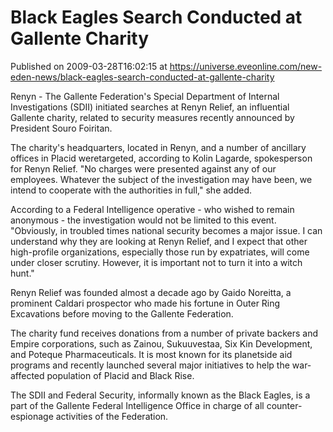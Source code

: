 # Black Eagles Search Conducted at Gallente Charity
Published on 2009-03-28T16:02:15 at https://universe.eveonline.com/new-eden-news/black-eagles-search-conducted-at-gallente-charity

Renyn - The Gallente Federation's Special Department of Internal Investigations (SDII) initiated searches at Renyn Relief, an influential Gallente charity, related to security measures recently announced by President Souro Foiritan.

The charity's headquarters, located in Renyn, and a number of ancillary offices in Placid weretargeted, according to Kolin Lagarde, spokesperson for Renyn Relief. "No charges were presented against any of our employees. Whatever the subject of the investigation may have been, we intend to cooperate with the authorities in full," she added.

According to a Federal Intelligence operative - who wished to remain anonymous - the investigation would not be limited to this event. "Obviously, in troubled times national security becomes a major issue. I can understand why they are looking at Renyn Relief, and I expect that other high-profile organizations, especially those run by expatriates, will come under closer scrutiny. However, it is important not to turn it into a witch hunt."

Renyn Relief was founded almost a decade ago by Gaido Noreitta, a prominent Caldari prospector who made his fortune in Outer Ring Excavations before moving to the Gallente Federation.

The charity fund receives donations from a number of private backers and Empire corporations, such as Zainou, Sukuuvestaa, Six Kin Development, and Poteque Pharmaceuticals. It is most known for its planetside aid programs and recently launched several major initiatives to help the war-affected population of Placid and Black Rise.

The SDII and Federal Security, informally known as the Black Eagles, is a part of the Gallente Federal Intelligence Office in charge of all counter-espionage activities of the Federation.
